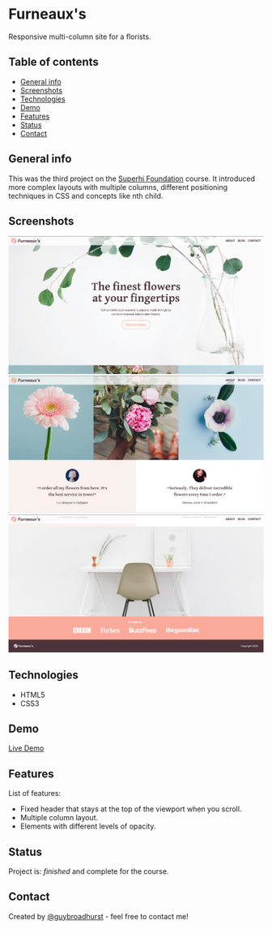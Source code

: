 # Furneaux's
Responsive multi-column site for a florists.

## Table of contents
* [General info](#general-info)
* [Screenshots](#screenshots)
* [Technologies](#technologies)
* [Demo](#demo)
* [Features](#features)
* [Status](#status)
* [Contact](#contact)

## General info
This was the third project on the [Superhi Foundation](https://superhi.com/courses/html-css-javascript-foundation) course. It introduced more complex layouts with multiple columns, different positioning techniques in CSS and concepts like nth child. 

## Screenshots
![Example screenshot 1](./img/screenshots/screenshot1.png)
![Example screenshot 2](./img/screenshots/screenshot2.png)
![Example screenshot 3](./img/screenshots/screenshot3.png)

## Technologies
* HTML5
* CSS3

## Demo
[Live Demo](https://guybroadhurst.github.io/furneauxs/)

## Features
List of features:
* Fixed header that stays at the top of the viewport when you scroll. 
* Multiple column layout.
* Elements with different levels of opacity. 

## Status
Project is: _finished_ and complete for the course.
 
## Contact
Created by [@guybroadhurst](https://www.guybroadhurst.co.uk/) - feel free to contact me!